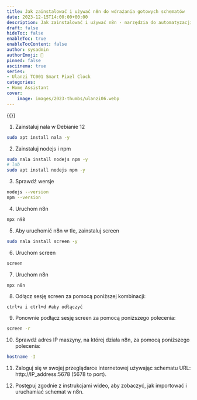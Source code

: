 ```yaml
---
title: Jak zainstalować i używać n8n do wdrażania gotowych schematów
date: 2023-12-15T14:00:00+00:00
description: Jak zainstalować i używać n8n - narzędzia do automatyzacji schematu pracy, aby wdrażać gotowe schematy na Ulanzi TC001
draft: false
hideToc: false
enableToc: true
enableTocContent: false
author: sysadmin
authorEmoji: 🐧
pinned: false
asciinema: true
series:
- Ulanzi TC001 Smart Pixel Clock
categories:
- Home Assistant
cover:
    image: images/2023-thumbs/ulanzi06.webp
---
```


{{<youtube Y4xX-gOIDQo>}}

1. Zainstaluj nala w Debianie 12

```bash
sudo apt install nala -y
```

2. Zainstaluj nodejs i npm
```bash
sudo nala install nodejs npm -y
# lub
sudo apt install nodejs npm -y
```

3. Sprawdź wersje
```bash
nodejs --version
npm --version
```

4. Uruchom n8n
```bash
npx n98
```

5. Aby uruchomić n8n w tle, zainstaluj screen

```bash
sudo nala install screen -y
```

6. Uruchom screen

```bash
screen
```

7. Uruchom n8n

```bash
npx n8n
```

8. Odłącz sesję screen za pomocą poniższej kombinacji:

```
ctrl+a i ctrl+d #aby odłączyć
```

9. Ponownie podłącz sesję screen za pomocą poniższego polecenia:

```bash
screen -r
```

10. Sprawdź adres IP maszyny, na której działa n8n, za pomocą poniższego polecenia:

```bash
hostname -I
```

11. Zaloguj się w swojej przeglądarce internetowej używając schematu URL: http://IP_address:5678 (5678 to port).

12. Postępuj zgodnie z instrukcjami wideo, aby zobaczyć, jak importować i uruchamiać schemat w n8n.